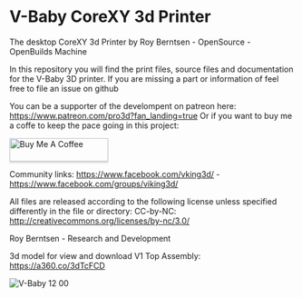 # V-Baby CoreXY 3d Printer
The desktop CoreXY 3d Printer by Roy Berntsen - OpenSource - OpenBuilds Machine

In this repository you will find the print files, source files and documentation for the V-Baby 3D printer. If you are missing a part or information of feel free to file an issue on github

You can be a supporter of the develompent on patreon here: https://www.patreon.com/pro3d?fan_landing=true
Or if you want to buy me a coffe to keep the pace going in this project:

<a href="https://www.buymeacoffee.com/pro3d" target="_blank"><img src="https://www.buymeacoffee.com/assets/img/custom_images/yellow_img.png" alt="Buy Me A Coffee" style="height: 41px !important;width: 174px !important;box-shadow: 0px 3px 2px 0px rgba(190, 190, 190, 0.5) !important;-webkit-box-shadow: 0px 3px 2px 0px rgba(190, 190, 190, 0.5) !important;" ></a>

Community links: https://www.facebook.com/vking3d/ - https://www.facebook.com/groups/viking3d/

All files are released according to the following license unless specified differently in the file or directory:
CC-by-NC: http://creativecommons.org/licenses/by-nc/3.0/

Roy Berntsen - Research and Development

3d model for view and download
V1 Top Assembly: https://a360.co/3dTcFCD

![V-Baby 12 00](https://user-images.githubusercontent.com/32734385/114940861-af3d6a80-9e42-11eb-8877-3a647e611e11.png)
